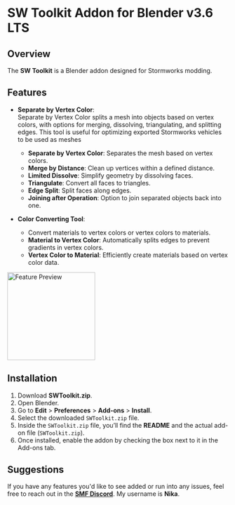 # SW Toolkit Addon for Blender v3.6 LTS

## Overview
The **SW Toolkit** is a Blender addon designed for Stormworks modding. 

## Features
- **Separate by Vertex Color**:  
 Separate by Vertex Color splits a mesh into objects based on vertex colors, with options for merging, dissolving, triangulating, and splitting edges. This tool is useful for optimizing exported Stormworks vehicles to be used as meshes

  - **Separate by Vertex Color**: Separates the mesh based on vertex colors.
  - **Merge by Distance**: Clean up vertices within a defined distance.  
  - **Limited Dissolve**: Simplify geometry by dissolving faces.
  - **Triangulate**: Convert all faces to triangles.
  - **Edge Split**: Split faces along edges.
  - **Joining after Operation**: Option to join separated objects back into one.  

- **Color Converting Tool**:  
  - Convert materials to vertex colors or vertex colors to materials.  
  - **Material to Vertex Color**: Automatically splits edges to prevent gradients in vertex colors.  
  - **Vertex Color to Material**: Efficiently create materials based on vertex color data.

<img src="https://github.com/user-attachments/assets/efd167b1-3e0e-4cb9-8087-0e107fa3c1b8" alt="Feature Preview" width="200">

## Installation
1. Download **SWToolkit.zip**.
2. Open Blender.
3. Go to **Edit** > **Preferences** > **Add-ons** > **Install**.
4. Select the downloaded `SWToolkit.zip` file.
5. Inside the `SWToolkit.zip` file, you’ll find the **README** and the actual add-on file (`SWToolkit.zip`).
6. Once installed, enable the addon by checking the box next to it in the Add-ons tab.

## Suggestions
If you have any features you'd like to see added or run into any issues, feel free to reach out in the [**SMF Discord**](https://discord.gg/mFY8Wuk). My username is **Nika**.
